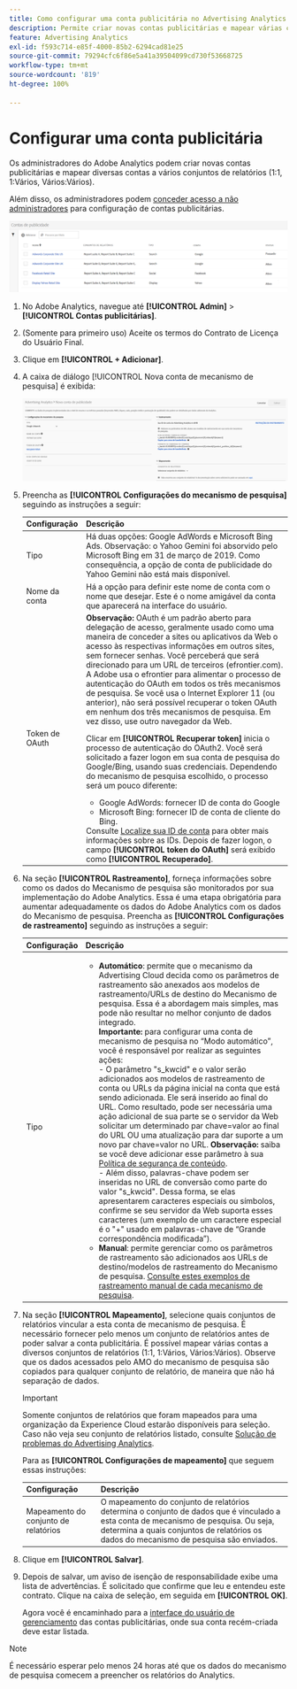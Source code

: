```yaml
---
title: Como configurar uma conta publicitária no Advertising Analytics
description: Permite criar novas contas publicitárias e mapear várias contas a vários conjuntos de relatórios.
feature: Advertising Analytics
exl-id: f593c714-e85f-4000-85b2-6294cad81e25
source-git-commit: 79294cfc6f86e5a41a39504099cd730f53668725
workflow-type: tm+mt
source-wordcount: '819'
ht-degree: 100%

---
```


# Configurar uma conta publicitária

Os administradores do Adobe Analytics podem criar novas contas publicitárias e mapear diversas contas a vários conjuntos de relatórios (1:1, 1:Vários, Vários:Vários).

Além disso, os administradores podem [conceder acesso a não administradores](/help/integrate/c-advertising-analytics/overview.md#section_FCC58EB635954A32990D4E67B52B4369) para configuração de contas publicitárias.

![](assets/aa_accounts.png)

1. No Adobe Analytics, navegue até **[!UICONTROL Admin]** > **[!UICONTROL Contas publicitárias]**.
1. (Somente para primeiro uso) Aceite os termos do Contrato de Licença do Usuário Final.
1. Clique em **[!UICONTROL + Adicionar]**.
1. A caixa de diálogo [!UICONTROL Nova conta de mecanismo de pesquisa] é exibida:

   ![](assets/aa_new_se_account.png)

1. Preencha as **[!UICONTROL Configurações do mecanismo de pesquisa]** seguindo as instruções a seguir:

   | Configuração | Descrição |
   | --- | --- |
   | Tipo | Há duas opções: Google AdWords e Microsoft Bing Ads.  Observação: o Yahoo Gemini foi absorvido pelo Microsoft Bing em 31 de março de 2019. Como consequência, a opção de conta de publicidade do Yahoo Gemini não está mais disponível. |
   | Nome da conta | Há a opção para definir este nome de conta com o nome que desejar. Este é o nome amigável da conta que aparecerá na interface do usuário. |
   | Token de OAuth | **Observação:** OAuth é um padrão aberto para delegação de acesso, geralmente usado como uma maneira de conceder a sites ou aplicativos da Web o acesso às respectivas informações em outros sites, sem fornecer senhas. Você perceberá que será direcionado para um URL de terceiros (efrontier.com). A Adobe usa o efrontier para alimentar o processo de autenticação do OAuth em todos os três mecanismos de pesquisa. Se você usa o Internet Explorer 11 (ou anterior), não será possível recuperar o token OAuth em nenhum dos três mecanismos de pesquisa. Em vez disso, use outro navegador da Web.<p>Clicar em **[!UICONTROL Recuperar token]** inicia o processo de autenticação do OAuth2. Você será solicitado a fazer logon em sua conta de pesquisa do Google/Bing, usando suas credenciais. Dependendo do mecanismo de pesquisa escolhido, o processo será um pouco diferente: <ul><li>Google AdWords: fornecer ID de conta do Google</li><li>Microsoft Bing: fornecer ID de conta de cliente do Bing.</li></ul>Consulte [Localize sua ID de conta](/help/integrate/c-advertising-analytics/c-adanalytics-workflow/aa-locate-account-id.md) para obter mais informações sobre as IDs. Depois de fazer logon, o campo **[!UICONTROL token do OAuth]** será exibido como **[!UICONTROL Recuperado]**. |

1. Na seção **[!UICONTROL Rastreamento]**, forneça informações sobre como os dados do Mecanismo de pesquisa são monitorados por sua implementação do Adobe Analytics. Essa é uma etapa obrigatória para aumentar adequadamente os dados do Adobe Analytics com os dados do Mecanismo de pesquisa.
Preencha as **[!UICONTROL Configurações de rastreamento]** seguindo as instruções a seguir:

   | Configuração | Descrição |
   | --- | --- |
   | Tipo | <ul><li>**Automático**: permite que o mecanismo da Advertising Cloud decida como os parâmetros de rastreamento são anexados aos modelos de rastreamento/URLs de destino do Mecanismo de pesquisa. Essa é a abordagem mais simples, mas pode não resultar no melhor conjunto de dados integrado.<br>**Importante:** para configurar uma conta de mecanismo de pesquisa no “Modo automático”, você é responsável por realizar as seguintes ações:<br>- O parâmetro &quot;s_kwcid&quot; e o valor serão adicionados aos modelos de rastreamento de conta ou URLs da página inicial na conta que está sendo adicionada. Ele será inserido ao final do URL. Como resultado, pode ser necessária uma ação adicional de sua parte se o servidor da Web solicitar um determinado par chave=valor ao final do URL OU uma atualização para dar suporte a um novo par chave=valor no URL. **Observação:** saiba se você deve adicionar esse parâmetro à sua [Política de segurança de conteúdo](https://experienceleague.adobe.com/docs/id-service/using/reference/csp.html?lang=pt-BR).<br>- Além disso, palavras-chave podem ser inseridas no URL de conversão como parte do valor &quot;s_kwcid&quot;. Dessa forma, se elas apresentarem caracteres especiais ou símbolos, confirme se seu servidor da Web suporta esses caracteres (um exemplo de um caractere especial é o &quot;+&quot; usado em palavras-chave de “Grande correspondência modificada”).</li><li>**Manual**: permite gerenciar como os parâmetros de rastreamento são adicionados aos URLs de destino/modelos de rastreamento do Mecanismo de pesquisa. [Consulte estes exemplos de rastreamento manual de cada mecanismo de pesquisa](/help/integrate/c-advertising-analytics/c-adanalytics-workflow/aa-manual-vs-automatic-tracking.md).</li></ul> |

1. Na seção **[!UICONTROL Mapeamento]**, selecione quais conjuntos de relatórios vincular a esta conta de mecanismo de pesquisa. É necessário fornecer pelo menos um conjunto de relatórios antes de poder salvar a conta publicitária. É possível mapear várias contas a diversos conjuntos de relatórios (1:1, 1:Vários, Vários:Vários). Observe que os dados acessados pelo AMO do mecanismo de pesquisa são copiados para qualquer conjunto de relatório, de maneira que não há separação de dados.

   >[!IMPORTANT]
   >
   >Somente conjuntos de relatórios que foram mapeados para uma organização da Experience Cloud estarão disponíveis para seleção. Caso não veja seu conjunto de relatórios listado, consulte [Solução de problemas do Advertising Analytics](/help/integrate/c-advertising-analytics/c-adanalytics-workflow/aa-troubleshooting.md).

   Para as **[!UICONTROL Configurações de mapeamento]** que seguem essas instruções:

   | Configuração | Descrição |
   | --- | --- |
   | Mapeamento do conjunto de relatórios | O mapeamento do conjunto de relatórios determina o conjunto de dados que é vinculado a esta conta de mecanismo de pesquisa. Ou seja, determina a quais conjuntos de relatórios os dados do mecanismo de pesquisa são enviados. |


1. Clique em **[!UICONTROL Salvar]**.
1. Depois de salvar, um aviso de isenção de responsabilidade exibe uma lista de advertências. É solicitado que confirme que leu e entendeu este contrato. Clique na caixa de seleção, em seguida em **[!UICONTROL OK]**.

   Agora você é encaminhado para a [interface do usuário de gerenciamento](/help/integrate/c-advertising-analytics/c-adanalytics-workflow/aa-manage-ad-accounts.md) das contas publicitárias, onde sua conta recém-criada deve estar listada.

>[!NOTE]
>
>É necessário esperar pelo menos 24 horas até que os dados do mecanismo de pesquisa comecem a preencher os relatórios do Analytics.
